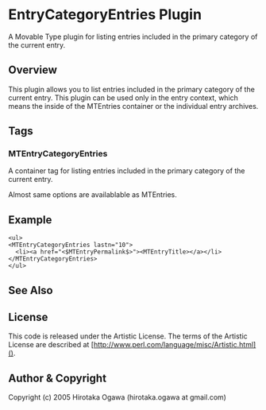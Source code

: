 # EntryCategoryEntries Plugin

A Movable Type plugin for listing entries included in the primary category of the current entry.

## Overview

This plugin allows you to list entries included in the primary category of the current entry. This plugin can be used only in the entry context, which means the inside of the MTEntries container or the individual entry archives.

## Tags

### MTEntryCategoryEntries

A container tag for listing entries included in the primary category of the current entry.

Almost same options are availablable as MTEntries.

## Example

    <ul>
    <MTEntryCategoryEntries lastn="10">
      <li><a href="<$MTEntryPermalink$>"><MTEntryTitle></a></li>
    </MTEntryCategoryEntries>
    </ul>

## See Also

## License

This code is released under the Artistic License. The terms of the Artistic License are described at [http://www.perl.com/language/misc/Artistic.html]().

## Author & Copyright

Copyright (c) 2005 Hirotaka Ogawa (hirotaka.ogawa at gmail.com)
